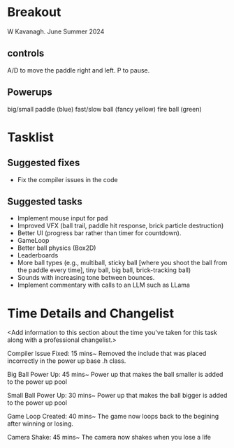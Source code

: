 # Breakout

W Kavanagh. June Summer 2024

## controls

A/D to move the paddle right and left.
P to pause.

## Powerups

big/small paddle (blue)
fast/slow ball (fancy yellow)
fire ball (green)

# Tasklist

## Suggested fixes

* Fix the compiler issues in the code

## Suggested tasks

* Implement mouse input for pad
* Improved VFX (ball trail, paddle hit response, brick particle destruction)
* Better UI (progress bar rather than timer for countdown).
* GameLoop
* Better ball physics (Box2D)
* Leaderboards
* More ball types (e.g., multiball, sticky ball [where you shoot the ball from the paddle every time], tiny ball, big ball, brick-tracking ball)
* Sounds with increasing tone between bounces.
* Implement commentary with calls to an LLM such as LLama

# Time Details and Changelist
<Add information to this section about the time you've taken for this task along with a professional changelist.>

Compiler Issue Fixed: 15 mins~
Removed the include that was placed incorrectly in the power up base .h class.

Big Ball Power Up: 45 mins~
Power up that makes the ball smaller is added to the power up pool

Small Ball Power Up: 30 mins~
Power up that makes the ball bigger is added to the power up pool

Game Loop Created: 40 mins~
The game now loops back to the begining after winning or losing.

Camera Shake: 45 mins~
The camera now shakes when you lose a life


